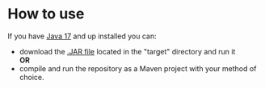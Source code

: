 # How to use
If you have [Java 17](https://www.oracle.com/java/technologies/javase/jdk17-archive-downloads.html) and up installed you can:
- download the [.JAR file](https://github.com/PickleEaterJim33/Julia-Set-Viewer/raw/main/target/JuliaSetViewer.jar) located in the "target" directory and run it  
**OR**
- compile and run the repository as a Maven project with your method of choice.
